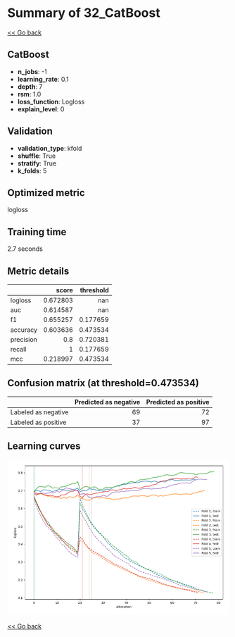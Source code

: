 # Summary of 32_CatBoost

[<< Go back](../README.md)


## CatBoost
- **n_jobs**: -1
- **learning_rate**: 0.1
- **depth**: 7
- **rsm**: 1.0
- **loss_function**: Logloss
- **explain_level**: 0

## Validation
 - **validation_type**: kfold
 - **shuffle**: True
 - **stratify**: True
 - **k_folds**: 5

## Optimized metric
logloss

## Training time

2.7 seconds

## Metric details
|           |    score |   threshold |
|:----------|---------:|------------:|
| logloss   | 0.672803 |  nan        |
| auc       | 0.614587 |  nan        |
| f1        | 0.655257 |    0.177659 |
| accuracy  | 0.603636 |    0.473534 |
| precision | 0.8      |    0.720381 |
| recall    | 1        |    0.177659 |
| mcc       | 0.218997 |    0.473534 |


## Confusion matrix (at threshold=0.473534)
|                     |   Predicted as negative |   Predicted as positive |
|:--------------------|------------------------:|------------------------:|
| Labeled as negative |                      69 |                      72 |
| Labeled as positive |                      37 |                      97 |

## Learning curves
![Learning curves](learning_curves.png)

[<< Go back](../README.md)
